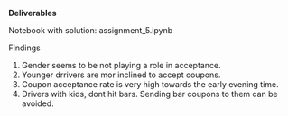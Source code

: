 **Deliverables**

Notebook with solution: assignment_5.ipynb

Findings

1. Gender seems to be not playing a role in acceptance.
2. Younger drrivers are mor inclined to accept coupons.
3. Coupon acceptance rate is very high towards the early evening time.
4. Drivers with kids, dont hit bars. Sending bar coupons to them can be  
   avoided.
